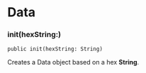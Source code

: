# Data

### init(hexString:)
<pre class="highlight"><code><span class="kd">public</span> <span class="nf">init</span><span class="p">(</span><span class="nv">hexString</span><span class="p">:</span> <span class="kt">String</span><span class="p">)</span></code></pre>

<p>Creates a Data object based on a hex <strong>String</strong>.</p>

